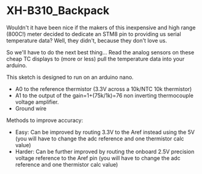 # XH-B310_Backpack
Wouldn't it have been nice if the makers of this inexpensive and high range (800C!) meter decided to dedicate an STM8 pin to providing us serial temperature data? 
Well, they didn't, because they don't love us. 

So we'll have to do the next best thing...
Read the analog sensors on these cheap TC displays to (more or less) pull the temperature data into your arduino. 

This sketch is designed to run on an arduino nano. 
* A0 to the reference thermistor (3.3V across a 10k/NTC 10k thermistor)
* A1 to the output of the gain=1+(75k/1k)=76 non inverting thermocouple voltage amplifier. 
* Ground wire

Methods to improve accuracy:
* Easy: Can be improved by routing 3.3V to the Aref instead using the 5V (you will have to change the adc reference and one thermistor calc value)
* Harder: Can be further improved by routing the onboard 2.5V precision voltage reference to the Aref pin (you will have to change the adc reference and one thermistor calc value)
